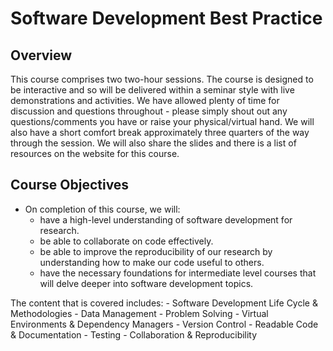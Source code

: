 # Software Development Best Practice

## Overview 

This course comprises two two-hour sessions. The course is designed to be interactive and so will be delivered within a seminar style with live demonstrations and activities. We have allowed plenty of time for discussion and questions throughout - please simply shout out any questions/comments you have or raise your physical/virtual hand. We will also have a short comfort break approximately three quarters of the way through the session. We will also share the slides and there is a list of resources on the website for this course.

## Course Objectives 
- On completion of this course, we will:
    - have a high-level understanding of software development for research.
    - be able to collaborate on code effectively.
    - be able to improve the reproducibility of our research by understanding how to make our code useful to others.
    - have the necessary foundations for intermediate level courses that will delve deeper into software development topics.

The content that is covered includes:
    - Software Development Life Cycle & Methodologies
    - Data Management
    - Problem Solving
    - Virtual Environments & Dependency Managers
    - Version Control
    - Readable Code & Documentation
    - Testing
    - Collaboration & Reproducibility



